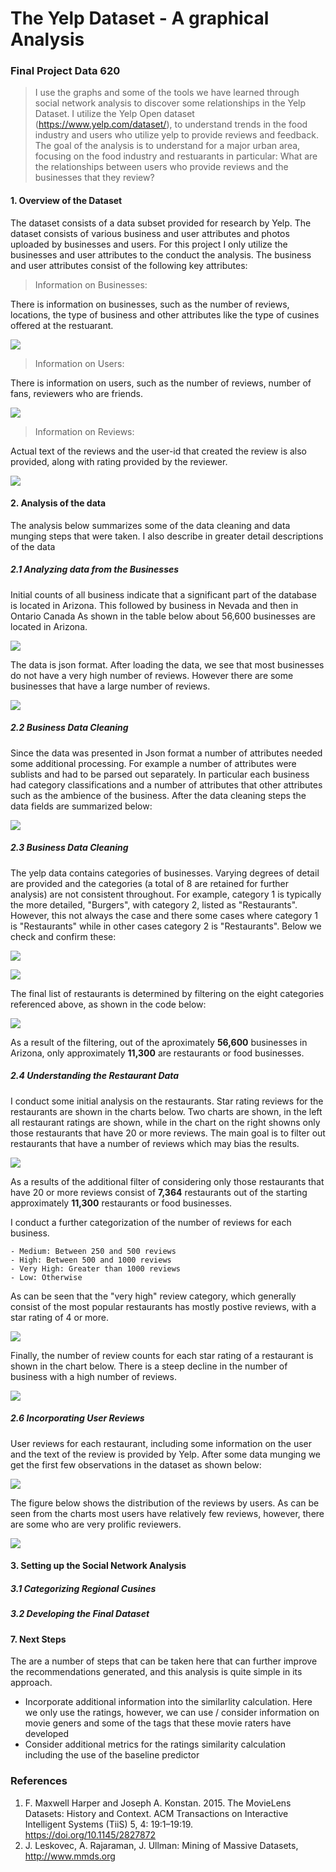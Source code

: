 # The Yelp Dataset - A graphical Analysis


### Final Project Data 620
> I use the graphs and some of the tools we have learned through social network analysis to discover some relationships in the Yelp Dataset.
I  utilize the Yelp Open dataset (https://www.yelp.com/dataset/), to understand trends in the food industry and users who utilize yelp to provide reviews and feedback. The goal of the analysis is to understand for a major urban area, focusing on the food industry and restuarants in particular: What are the relationships between users who provide reviews and the businesses that they review?  


#### 1. Overview of the Dataset

The dataset consists of a data subset provided for research by Yelp. The dataset consists of various business and user attributes and photos uploaded by businesses and users. For this project I only utilize the businesses and user attributes to the conduct the analysis. The business and user attributes consist of the following key attributes: 

> Information on Businesses:

There is information on businesses, such as the number of reviews, locations, the type of business and other attributes like the type of cusines offered at the restuarant.

![](images/business_sample.png)

> Information on Users:

There is information on users, such as the number of reviews, number of fans, reviewers who are friends.
 
![](images/users.png)

> Information on Reviews:

Actual text of the reviews and the user-id that created the review is also provided, along with rating provided by the reviewer. 

![](images/reviews.png)

#### 2. Analysis of the data
The analysis below summarizes some of the data cleaning and data munging steps that were taken. I also describe in greater detail descriptions of the data

##### 2.1 Analyzing data from the Businesses
Initial counts of all business indicate that a significant part of the database is located in Arizona. This followed by business in Nevada and then in Ontario Canada
As shown in the table below about 56,600 businesses are located in Arizona. 

![](images/business_counts.png)

The data is json format. After loading the data, we see that most businesses do not have a very high number of reviews.
However there are some businesses that have a large number of reviews. 

![](images/Business_reviews.png)


##### 2.2 Business Data Cleaning

Since the data was presented in Json format a number of attributes needed some additional processing. For example a number of 
attributes were sublists and had to be parsed out separately. In particular each business had category classifications and a number of 
attributes that other attributes such as the ambience of the business. After the data cleaning steps the data fields are summarized
below:

![](images/business_data.png) 


##### 2.3 Business Data Cleaning

The yelp data contains categories of businesses. Varying degrees of detail are provided and the categories (a total of 8 are retained for further analysis) are not consistent throughout. 
For example, category 1 is typically the more detailed, "Burgers", with category 2, listed as "Restaurants". However, this not always the case and there some cases where category 1 is "Restaurants" while in other cases category 2 is "Restaurants".
Below we check and confirm these:

![](images/rest1.png) 

![](images/rest2.png) 

The final list of restaurants is determined by filtering on the eight categories referenced above, as shown in the code below:

![](images/rest_filter.png) 


As a result of the filtering, out of the aproximately **56,600** businesses in Arizona, only approximately **11,300** are restaurants or food businesses.

##### 2.4 Understanding the Restaurant Data

I conduct some initial analysis on the restaurants. Star rating reviews for the restaurants are shown in the charts below. Two charts are shown, in the left
all restaurant ratings are shown, while in the chart on the right showns only those restaurants that have 20 or more reviews. The main goal is to filter out restaurants that have a number of reviews
which may bias the results.  

![](images/star_ratings.png) 


As a results of the additional filter of considering only those restaurants that have 20 or more reviews consist of **7,364** restaurants out of the starting approximately **11,300** restaurants or food businesses. 

I conduct a further categorization of the number of reviews for each business. 

	- Medium: Between 250 and 500 reviews
	- High: Between 500 and 1000 reviews
	- Very High: Greater than 1000 reviews
	- Low: Otherwise

As can be seen that the "very high" review category, which generally consist of the most popular restaurants has mostly postive reviews, with a star rating of 4 or more.
  

![](images/rating_by_cat.png) 


Finally, the number of review counts for each star rating of a restaurant is shown in the chart below. There is a steep decline in the number of business with a high number of reviews.


![](images/rating_review_count.png) 


##### 2.6 Incorporating User Reviews
User reviews for each restaurant, including some information on the user and the text of the review is provided by Yelp. After some data munging we get the first few observations in the dataset as shown below:

![](images/user_data.png) 

The figure below shows the distribution of the reviews by users. As can be seen from the charts most users have relatively few reviews, however, there are some who are very prolific reviewers. 

![](images/user_reviews.png) 


#### 3. Setting up the Social Network Analysis 

##### 3.1 Categorizing Regional Cusines


##### 3.2 Developing the Final Dataset



#### 7. Next Steps

The are a number of steps that can be taken here that can further improve the recommendations generated, and this analysis is quite simple in its approach. 
- Incorporate additional information into the similarlity calculation. Here we only use the ratings, however, we can use / consider information on movie geners and some of the tags that these movie raters have developed
- Consider additional metrics for the ratings similarity calculation including the use of the baseline predictor


### References
1. F. Maxwell Harper and Joseph A. Konstan. 2015. The MovieLens Datasets: History and Context. ACM Transactions on Interactive Intelligent Systems (TiiS) 5, 4: 19:1–19:19. 
https://doi.org/10.1145/2827872
2. J. Leskovec, A. Rajaraman, J. Ullman: Mining of Massive Datasets, http://www.mmds.org

